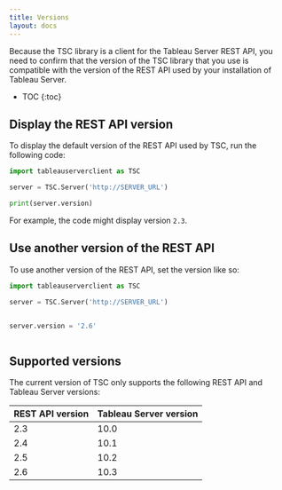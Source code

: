 ```yaml
---
title: Versions
layout: docs
---
```


Because the TSC library is a client for the Tableau Server REST API, you need to confirm that the version of the TSC
library that you use is compatible with the version of the REST API used by your installation of Tableau Server.

* TOC
{:toc}

## Display the REST API version

To display the default version of the REST API used by TSC, run the following code:

```py
import tableauserverclient as TSC

server = TSC.Server('http://SERVER_URL')

print(server.version)
```

For example, the code might display version `2.3`.

## Use another version of the REST API

To use another version of the REST API, set the version like so:

```py
import tableauserverclient as TSC

server = TSC.Server('http://SERVER_URL')


server.version = '2.6'



```

## Supported versions

The current version of TSC only supports the following REST API and Tableau Server versions:

|REST API version|Tableau Server version|
|---|---|
|2.3|10.0|
|2.4|10.1|
|2.5|10.2|
|2.6|10.3|
